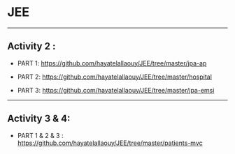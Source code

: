 # JEE
------------------------------------------
Activity 2 :
-----------------------------------------------

+ PART 1:
   https://github.com/hayatelallaouy/JEE/tree/master/jpa-ap
   

+ PART 2:
https://github.com/hayatelallaouy/JEE/tree/master/hospital

+ PART 3:
https://github.com/hayatelallaouy/JEE/tree/master/jpa-emsi

-----------------------------------------
Activity 3 & 4:
----------------------

+ PART 1 & 2 & 3 :
  https://github.com/hayatelallaouy/JEE/tree/master/patients-mvc
